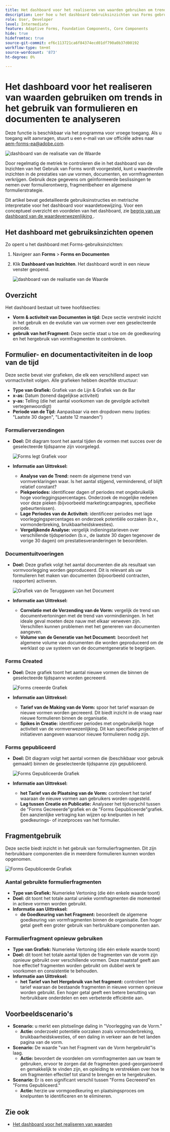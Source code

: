 ```yaml
---
title: Het dashboard voor het realiseren van waarden gebruiken om trends in het gebruik van formulieren en documenten te analyseren
description: Leer hoe u het dashboard Gebruiksinzichten van Forms gebruikt om de prestaties van uw formulieren en formulierfragmenten te controleren en te begrijpen.
role: User, Developer
level: Intermediate
feature: Adaptive Forms, Foundation Components, Core Components
hide: true
hidefromtoc: true
source-git-commit: ef6c113721ca6f84374ecd01df790a0b37d00192
workflow-type: tm+mt
source-wordcount: '873'
ht-degree: 0%

---
```



# Het dashboard voor het realiseren van waarden gebruiken om trends in het gebruik van formulieren en documenten te analyseren

<span class="preview"> Deze functie is beschikbaar via het programma voor vroege toegang. Als u toegang wilt aanvragen, stuurt u een e-mail van uw officiële adres naar aem-forms-ea@adobe.com. <span>

![ dashboard van de realisatie van de Waarde ](/help/edge/docs/forms/universal-editor/assets/forms-insights-banner.svg)


Door regelmatig de metriek te controleren die in het dashboard van de Inzichten van het Gebruik van Forms wordt voorgesteld, kunt u waardevolle inzichten in de prestaties van uw vormen, documenten, en vormfragmenten verkrijgen. Gebruik deze gegevens om geïnformeerde beslissingen te nemen over formulierontwerp, fragmentbeheer en algemene formulierstrategie.

Dit artikel bevat gedetailleerde gebruiksinstructies en metrische interpretatie voor het dashboard voor waardetoewijzing. Voor een conceptueel overzicht en voordelen van het dashboard, zie [ begrip van uw dashboard van de waardeverwezenlijking ](/help/forms/aem-forms-value-realization-dashboard.md).


## Het dashboard met gebruiksinzichten openen

Zo opent u het dashboard met Forms-gebruiksinzichten:

1. Navigeer aan **Forms** > **Forms en Documenten**
1. Klik **Dashboard van Inzichten**. Het dashboard wordt in een nieuw venster geopend.

   ![ dashboard van de realisatie van de Waarde ](/help/forms/assets/forms-usage-insights.png)

## Overzicht

Het dashboard bestaat uit twee hoofdsecties:

- **Vorm &amp; activiteit van Documenten in tijd:** Deze sectie verstrekt inzicht in het gebruik en de evolutie van uw vormen over een geselecteerde periode.
- **gebruik van het Fragment:** Deze sectie staat u toe om de goedkeuring en het hergebruik van vormfragmenten te controleren.

## Formulier- en documentactiviteiten in de loop van de tijd

Deze sectie bevat vier grafieken, die elk een verschillend aspect van vormactiviteit volgen. Alle grafieken hebben dezelfde structuur:

- **Type van Grafiek:** Grafiek van de Lijn &amp; Grafiek van de Bar
- **x-as:** Datum (tonend dagelijkse activiteit)
- **y-as:** Telling (die het aantal voorkomen van de gevolgde activiteit vertegenwoordigt)
- **Periode van de Tijd:** Aanpasbaar via een dropdown menu (opties: &quot;Laatste 30 dagen&quot;, &quot;Laatste 12 maanden&quot;)




### Formulierverzendingen

- **Doel:** Dit diagram toont het aantal tijden de vormen met succes over de geselecteerde tijdspanne zijn voorgelegd.

  ![ Forms legt Grafiek voor ](/help/forms/assets/forms-submissions-vr-dashboard-form-insights.png)
- **Informatie aan Uittreksel:**
   - **Analyse van de Trend:** neem de algemene trend van vormverklaringen waar. Is het aantal stijgend, verminderend, of blijft relatief constant?
   - **Piekperiodes:** identificeer dagen of periodes met ongebruikelijk hoge voorleggingspercentages. Onderzoek de mogelijke redenen voor deze pieken (bijvoorbeeld marketingcampagnes, specifieke gebeurtenissen).
   - **Lage Periodes van de Activiteit:** identificeer periodes met lage voorleggingspercentages en onderzoek potentiële oorzaken (b.v., vormonderbreking, bruikbaarheidskwesties).
   - **Vergelijkende Analyse:** vergelijk indieningstarieven over verschillende tijdsperioden (b.v., de laatste 30 dagen tegenover de vorige 30 dagen) om prestatiesveranderingen te beoordelen.

### Documentuitvoeringen

- **Doel:** Deze grafiek volgt het aantal documenten die als resultaat van vormvoorlegging worden geproduceerd. Dit is relevant als uw formulieren het maken van documenten (bijvoorbeeld contracten, rapporten) activeren.

  ![ Grafiek van de Teruggaven van het Document ](/help/forms/assets/document-rendetions-vr-dashboard-form-insights.png)


- **Informatie aan Uittreksel:**
   - **Correlatie met de Verzending van de Vorm:** vergelijk de trend van documentvertoningen met de trend van vormindieningen. In het ideale geval moeten deze nauw met elkaar verweven zijn. Verschillen kunnen problemen met het genereren van documenten aangeven.
   - **Volume van de Generatie van het Document:** beoordeelt het algemene volume van documenten die worden geproduceerd om de werklast op uw systeem van de documentgeneratie te begrijpen.

### Forms Created


- **Doel:** Deze grafiek toont het aantal nieuwe vormen die binnen de geselecteerde tijdspanne worden gecreeerd.

  ![ Forms creeerde Grafiek ](/help/forms/assets/forms-created-vr-dashboard-form-insights.png)

- **Informatie aan Uittreksel:**
   - **Tarief van de Making van de Vorm:** spoor het tarief waaraan de nieuwe vormen worden gecreeerd. Dit biedt inzicht in de vraag naar nieuwe formulieren binnen de organisatie.
   - **Spikes in Creatie:** identificeer periodes met ongebruikelijk hoge activiteit van de vormverwezenlijking. Dit kan specifieke projecten of initiatieven aangeven waarvoor nieuwe formulieren nodig zijn.

### Forms gepubliceerd

- **Doel:** Dit diagram volgt het aantal vormen die (beschikbaar voor gebruik gemaakt) binnen de geselecteerde tijdspanne zijn gepubliceerd.

  ![ Forms Gepubliceerde Grafiek ](/help/forms/assets/forms-publish-vr-dashboard-form-insights.png)


- **Informatie aan Uittreksel:**
   - **het Tarief van de Plaatsing van de Vorm:** controleert het tarief waaraan de nieuwe vormen aan gebruikers worden opgesteld.
   - **Lag tussen Creatie en Publicatie:** Analyseer het tijdverschil tussen de &quot;Forms Gecreeerde&quot;grafiek en de &quot;Forms Gepubliceerde&quot;grafiek. Een aanzienlijke vertraging kan wijzen op knelpunten in het goedkeurings- of inzetproces van het formulier.

## Fragmentgebruik

Deze sectie biedt inzicht in het gebruik van formulierfragmenten. Dit zijn herbruikbare componenten die in meerdere formulieren kunnen worden opgenomen.

![ Forms Gepubliceerde Grafiek ](/help/forms/assets/fragment-usage-vr-dashboard-form-insights.png)

### Aantal gebruikte formulierfragmenten

- **Type van Grafiek:** Numerieke Vertoning (die één enkele waarde toont)
- **Doel:** dit toont het totale aantal unieke vormfragmenten die momenteel in actieve vormen worden gebruikt.
- **Informatie aan Uittreksel:**
   - **de Goedkeuring van het Fragment:** beoordeelt de algemene goedkeuring van vormfragmenten binnen de organisatie. Een hoger getal geeft een groter gebruik van herbruikbare componenten aan.

### Formulierfragment opnieuw gebruiken

- **Type van Grafiek:** Numerieke Vertoning (die één enkele waarde toont)
- **Doel:** dit toont het totale aantal tijden de fragmenten van de vorm zijn opnieuw gebruikt over verschillende vormen. Deze maatstaf geeft aan hoe effectief fragmenten worden gebruikt om dubbel werk te voorkomen en consistentie te behouden.
- **Informatie aan Uittreksel:**
   - **het Tarief van het Hergebruik van het fragment:** controleert het tarief waaraan de bestaande fragmenten in nieuwe vormen opnieuw worden gebruikt. Een hoger getal geeft een betere benutting van herbruikbare onderdelen en een verbeterde efficiëntie aan.

## Voorbeeldscenario&#39;s

- **Scenario:** u merkt een plotselinge daling in &quot;Voorlegging van de Vorm.&quot;
   - **Actie:** onderzoekt potentiële oorzaken zoals vormonderbreking, bruikbaarheidskwesties, of een daling in verkeer aan de het landen pagina van de vorm.
- **Scenario:** De waarde &quot;van het Fragment van de Vorm hergebruikt&quot;is laag.
   - **Actie:** bevordert de voordelen om vormfragmenten aan uw team te gebruiken, ervoor te zorgen dat de fragmenten goed-georganiseerd en gemakkelijk te vinden zijn, en opleiding te verstrekken over hoe te om fragmenten effectief tot stand te brengen en te hergebruiken.
- **Scenario:** Er is een significant verschil tussen &quot;Forms Gecreeerd&quot;en &quot;Forms Gepubliceerd.&quot;
   - **Actie:** herzie uw vormgoedkeuring en plaatsingsproces om knelpunten te identificeren en te elimineren.



## Zie ook

- [Het dashboard voor het realiseren van waarden](/help/forms/aem-forms-value-realization-dashboard.md)
